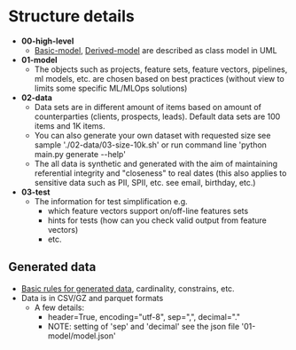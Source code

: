 # Structure details
 - **00-high-level**
   - [Basic-model](../00-high-level/basic-feature-sets.png), [Derived-model](../00-high-level/derived-feature-sets.png) are described as class model in UML
 - **01-model**
   - The objects such as projects, feature sets, feature vectors, pipelines, ml models, etc.
   are chosen based on best practices (without view to limits some specific 
   ML/MLOps solutions)
 - **02-data**
   - Data sets are in different amount of items based on amount of counterparties 
   (clients, prospects, leads). Default data sets are 100 items and 1K items.    
   - You can also generate your own dataset with requested size see 
   sample './02-data/03-size-10k.sh' or run command line 'python main.py generate --help'
   - The all data is synthetic and generated with the aim of maintaining referential integrity 
   and "closeness" to real dates (this also applies to sensitive data such as PII, SPII, etc. 
   see email, birthday, etc.)
 - **03-test**
   - The information for test simplification e.g.
     - which feature vectors support on/off-line features sets
     - hints for tests (how can you check valid output from feature vectors)
     - etc. 


## Generated data
 - [Basic rules for generated data](./rules.md), cardinality, constrains, etc.
 - Data is in CSV/GZ and parquet formats
   - A few details: 
     - header=True, encoding="utf-8", sep=",", decimal="." 
     - NOTE: setting of 'sep' and 'decimal' see the json file '01-model/model.json'



